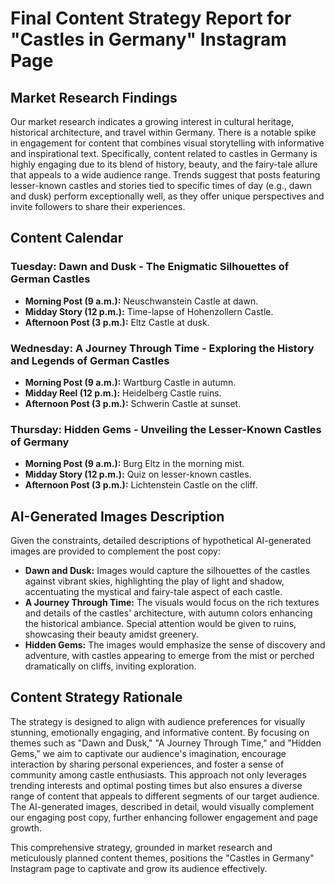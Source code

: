 # Final Content Strategy Report for "Castles in Germany" Instagram Page

## Market Research Findings
Our market research indicates a growing interest in cultural heritage, historical architecture, and travel within Germany. There is a notable spike in engagement for content that combines visual storytelling with informative and inspirational text. Specifically, content related to castles in Germany is highly engaging due to its blend of history, beauty, and the fairy-tale allure that appeals to a wide audience range. Trends suggest that posts featuring lesser-known castles and stories tied to specific times of day (e.g., dawn and dusk) perform exceptionally well, as they offer unique perspectives and invite followers to share their experiences.

## Content Calendar

### Tuesday: Dawn and Dusk - The Enigmatic Silhouettes of German Castles
- **Morning Post (9 a.m.):** Neuschwanstein Castle at dawn.
- **Midday Story (12 p.m.):** Time-lapse of Hohenzollern Castle.
- **Afternoon Post (3 p.m.):** Eltz Castle at dusk.

### Wednesday: A Journey Through Time - Exploring the History and Legends of German Castles
- **Morning Post (9 a.m.):** Wartburg Castle in autumn.
- **Midday Reel (12 p.m.):** Heidelberg Castle ruins.
- **Afternoon Post (3 p.m.):** Schwerin Castle at sunset.

### Thursday: Hidden Gems - Unveiling the Lesser-Known Castles of Germany
- **Morning Post (9 a.m.):** Burg Eltz in the morning mist.
- **Midday Story (12 p.m.):** Quiz on lesser-known castles.
- **Afternoon Post (3 p.m.):** Lichtenstein Castle on the cliff.

## AI-Generated Images Description
Given the constraints, detailed descriptions of hypothetical AI-generated images are provided to complement the post copy:
- **Dawn and Dusk:** Images would capture the silhouettes of the castles against vibrant skies, highlighting the play of light and shadow, accentuating the mystical and fairy-tale aspect of each castle.
- **A Journey Through Time:** The visuals would focus on the rich textures and details of the castles' architecture, with autumn colors enhancing the historical ambiance. Special attention would be given to ruins, showcasing their beauty amidst greenery.
- **Hidden Gems:** The images would emphasize the sense of discovery and adventure, with castles appearing to emerge from the mist or perched dramatically on cliffs, inviting exploration.

## Content Strategy Rationale
The strategy is designed to align with audience preferences for visually stunning, emotionally engaging, and informative content. By focusing on themes such as "Dawn and Dusk," "A Journey Through Time," and "Hidden Gems," we aim to captivate our audience's imagination, encourage interaction by sharing personal experiences, and foster a sense of community among castle enthusiasts. This approach not only leverages trending interests and optimal posting times but also ensures a diverse range of content that appeals to different segments of our target audience. The AI-generated images, described in detail, would visually complement our engaging post copy, further enhancing follower engagement and page growth.

This comprehensive strategy, grounded in market research and meticulously planned content themes, positions the "Castles in Germany" Instagram page to captivate and grow its audience effectively.